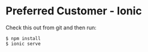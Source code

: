 # Preferred Customer - Ionic

Check this out from git and then run:

```
$ npm install
$ ionic serve
```

